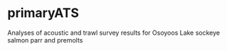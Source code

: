 # primaryATS
Analyses of acoustic and trawl survey results for Osoyoos Lake sockeye salmon parr and premolts
